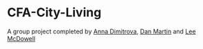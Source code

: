 # CFA-City-Living

A group project completed by [Anna Dimitrova](https://github.com/StrannikAD), [Dan Martin](https://github.com/danmartin99) and [Lee McDowell](https://github.com/shadolee)
